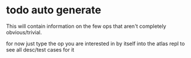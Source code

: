# todo auto generate

This will contain information on the few ops that aren't completely obvious/trivial.

for now just type the op you are interested in by itself into the atlas repl to see all desc/test cases for it